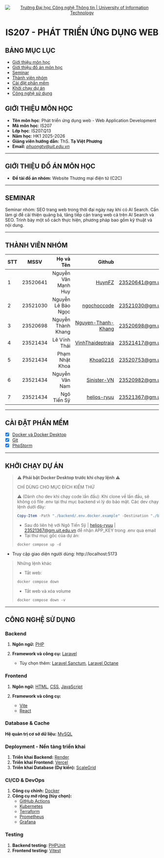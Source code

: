 <p align="center">
  <a href="https://www.uit.edu.vn/" title="Trường Đại học Công nghệ Thông tin">
    <img src="https://i.imgur.com/WmMnSRt.png" alt="Trường Đại học Công nghệ Thông tin | University of Information Technology">
  </a>
</p>
<h1 align="center"><b>IS207 - PHÁT TRIỂN ỨNG DỤNG WEB</b></h1>

## BẢNG MỤC LỤC
* [Giới thiệu môn học](#giới-thiệu-môn-học)
* [Giới thiệu đồ án môn học](#giới-thiệu-đồ-án-môn-học)
* [Seminar](#seminar)
* [Thành viên nhóm](#thành-viên-nhóm)
* [Cài đặt phần mềm](#cài-đặt-phần-mềm)
* [Khởi chạy dự án](#khởi-chạy-dự-án)
* [Công nghệ sử dụng](#công-nghệ-sử-dụng)


## GIỚI THIỆU MÔN HỌC
* **Tên môn học**: Phát triển ứng dụng web - Web Application Development
* **Mã môn học**: IS207
* **Lớp học**: IS207.Q13
* **Năm học**: HK1 2025-2026
* **Giảng viên hướng dẫn:** ThS. **Tạ Việt Phương**
* **Email:** *phuongtv@uit.edu.vn*

---

## GIỚI THIỆU ĐỒ ÁN MÔN HỌC
* **Đề tài đồ án nhóm:** Website Thương mại điện tử (C2C)

---

## SEMINAR
Seminar nhóm: SEO trang web trong thời đại ngày nay khi có AI Search. Cần làm gì để cải thiện quảng bá, tăng tiếp cận trang web cả trên AI Search và SEO. Trình bày một số cách thực hiện, phương pháp bao gồm kỹ thuật và nội dung.

---

## THÀNH VIÊN NHÓM
| STT |   MSSV   |           Họ và Tên |                                                      Github |                  Email |
|-----|:--------:|--------------------:|------------------------------------------------------------:|-----------------------:|
| 1   | 23520641 | Nguyễn Văn Mạnh Huy |                         [HuynFZ](https://github.com/HuynFZ) | 23520641@gm.uit.edu.vn |
| 2   | 23521030 |  Nguyễn Lê Bảo Ngọc |               [ngochoccode](https://github.com/ngochoccode) | 23521030@gm.uit.edu.vn |
| 3   | 23520698 |  Nguyễn Thành Khang | [Nguyen-Thanh-Khang](https://github.com/Nguyen-Thanh-Khang) | 23520698@gm.uit.edu.vn |
| 4   | 23521434 |        Lê Vĩnh Thái |     [VinhThaideptraia](https://github.com/VinhThaideptraia) | 23521417@gm.uit.edu.vn |
| 5   | 23521434 |      Phạm Nhật Khoa |                     [Khoa0216](https://github.com/Khoa0216) | 23520753@gm.uit.edu.vn |
| 6   | 23521434 |      Nguyễn Văn Nam |               [Sinister-VN](https://github.com/Sinister-VN) | 23520982@gm.uit.edu.vn |
| 7   | 23521434 |         Ngô Tiến Sỹ |               [helios-ryuu](https://github.com/helios-ryuu) | 23521367@gm.uit.edu.vn |

---

## CÀI ĐẶT PHẦN MỀM
- [X] [Docker và Docker Desktop](https://www.docker.com/)
- [X] [Git](https://git-scm.com/)
- [X] [PhpStorm](https://www.jetbrains.com/phpstorm/)

---

## KHỞI CHẠY DỰ ÁN
> ⚠️ **Phải bật Docker Desktop trước khi chạy lệnh** ⚠️
> 
> CHỈ DÙNG CHO MỤC ĐÍCH KIỂM THỬ
>
> ⚠️ (Dành cho dev khi chạy code lần đầu): Khi clone về lần đầu, sẽ không có file .env tại thư mục backend vì lý do bảo mật. Các dev chạy lệnh dưới đây:
> ```powershell
> Copy-Item -Path "./backend/.env.docker.example" -Destination "./backend/.env.docker" -Force
> ```
> - Sau đó liên hệ với Ngô Tiến Sỹ | [helios-ryuu](https://github.com/helios-ryuu) | 23521367@gm.uit.edu.vn để nhận APP_KEY trong .env qua email
> - Tại thư mục gốc của dự án:
> ```powershell
> docker compose up -d
> ```
- Truy cập giao diện người dùng: http://localhost:5173
> Những lệnh khác
> - Tắt web:
> ```powershell
> docker compose down
> ```
> - Tắt web và xóa volume
> ```powershell
> docker compose down -v
> ```


---

## CÔNG NGHỆ SỬ DỤNG

### Backend

1. **Ngôn ngữ:** [PHP](https://www.php.net/)
2. **Framework và công cụ:** [Laravel](https://laravel.com/)

    * Tùy chọn thêm: [Laravel Sanctum](https://laravel.com/docs/10.x/sanctum), [Laravel Octane](https://laravel.com/docs/10.x/octane)

### Frontend

1. **Ngôn ngữ:** [HTML](https://developer.mozilla.org/en-US/docs/Web/HTML), [CSS](https://developer.mozilla.org/en-US/docs/Web/CSS), [JavaScript](https://developer.mozilla.org/en-US/docs/Web/JavaScript)
2. **Framework và công cụ:**

    * [Vite](https://vitejs.dev/)
    * [React](https://react.dev/)

### Database & Cache

**Hệ quản trị cơ sở dữ liệu:** [MySQL](https://www.mysql.com/)

### Deployment - Nền tảng triển khai

1. **Triển khai Backend:** [Render](https://render.com/)
2.  **Triển khai Frontend:** [Vercel](https://vercel.com/)
3. **Triển khai Database (Dự kiến):** [ScaleGrid](https://scalegrid.io/)

### CI/CD & DevOps

1. **Công cụ chính:** [Docker](https://www.docker.com/)
2. **Công cụ mở rộng (tùy chọn):**
    * [GitHub Actions](https://docs.github.com/en/actions)
    * [Kubernetes](https://kubernetes.io/)
    * [Terraform](https://www.terraform.io/)
    * [Prometheus](https://prometheus.io/)
    * [Grafana](https://grafana.com/)

### Testing

1. **Backend testing:** [PHPUnit](https://phpunit.de/)
2. **Frontend testing:** [Vitest](https://vitest.dev/)
